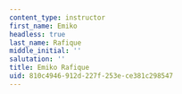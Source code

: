 ```yaml
---
content_type: instructor
first_name: Emiko
headless: true
last_name: Rafique
middle_initial: ''
salutation: ''
title: Emiko Rafique
uid: 810c4946-912d-227f-253e-ce381c298547
---
```

